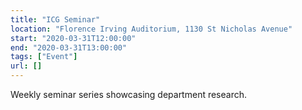 ```yaml
---
title: "ICG Seminar"
location: "Florence Irving Auditorium, 1130 St Nicholas Avenue"
start: "2020-03-31T12:00:00"
end: "2020-03-31T13:00:00"
tags: ["Event"]
url: []
---
```


Weekly seminar series showcasing department research.

<!-- endexcerpt -->
